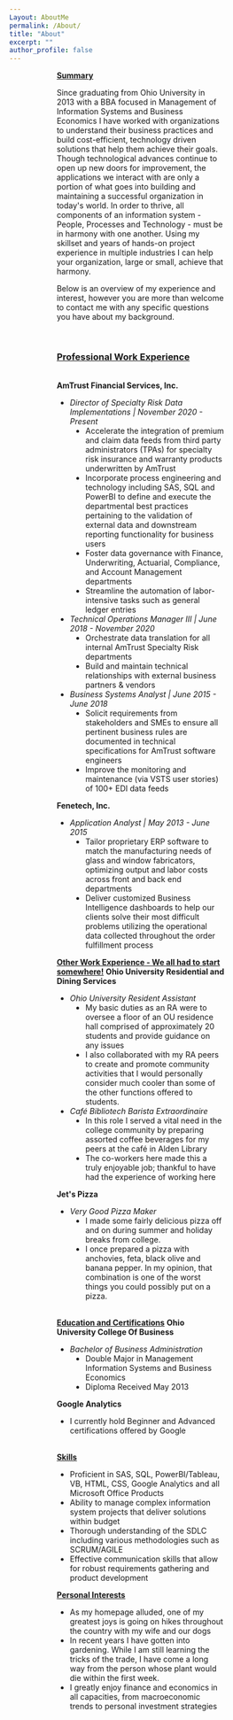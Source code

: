 ```yaml
---
Layout: AboutMe
permalink: /About/
title: "About"
excerpt: ""
author_profile: false
---
```


<head>
<style>
.myDiv {
  margin-left: 17%;
  margin-right: 23%;
  text-align: left;
}
</style>
</head>

<div class="myDiv">
<B><u> Summary </u></B>
<p>Since graduating from Ohio University in 2013 with a BBA focused in Management of Information Systems and Business Economics I have worked with organizations to understand their business practices and build cost-efficient, technology driven solutions that help them achieve their goals.  Though technological advances continue to open up new doors for improvement, the applications we interact with are only a portion of what goes into building and maintaining a successful organization in today's world.  In order to thrive, all components of an information system - People, Processes and Technology - must be in harmony with one another.  Using my skillset and years of hands-on project experience in multiple industries I can help your organization, large or small, achieve that harmony.</P>
<P>Below is an overview of my experience and interest, however you are more than welcome to contact me with any specific questions you have about my background.</P>
<BR>
<H3><u>Professional Work Experience</u></H3>
<BR>
<B>AmTrust Financial Services, Inc.</B>
<ul>
<li><i>Director of Specialty Risk Data Implementations | November 2020 - Present</i></li>
<li style="margin-left:2em">Accelerate the integration of premium and claim data feeds from third party administrators (TPAs) for specialty risk insurance and warranty products underwritten by AmTrust</li>
<li style="margin-left:2em">Incorporate process engineering and technology including SAS, SQL and PowerBI to define and execute the departmental best practices pertaining to the validation of external data and    downstream reporting functionality for business users</li>
<li style="margin-left:2em">Foster data governance with Finance, Underwriting, Actuarial, Compliance, and Account Management departments</li>
<li style="margin-left:2em">Streamline the automation of labor-intensive tasks such as general ledger entries</li>
<Li><i>Technical Operations Manager III | June 2018 - November 2020</i></li>
<li style="margin-left:2em">Orchestrate data translation for all internal AmTrust Specialty Risk departments</li>
<li style="margin-left:2em">Build and maintain technical relationships with external business partners & vendors</li>
<Li><i>Business Systems Analyst | June 2015 - June 2018</i></li>
<li style="margin-left:2em">Solicit requirements from stakeholders and SMEs to ensure all pertinent business rules are
documented in technical specifications for AmTrust software engineers</li>
<li style="margin-left:2em">Improve the monitoring and maintenance (via VSTS user stories) of 100+ EDI data feeds</li>
</ul>
<B>Fenetech, Inc.</B>
<ul>
<Li><i>Application Analyst | May 2013 - June 2015</i></li>
<li style="margin-left:2em">Tailor proprietary ERP software to match the manufacturing needs of glass and window fabricators, optimizing output and labor costs across front and back end departments</li>
<li style="margin-left:2em">Deliver customized Business Intelligence dashboards to help our clients solve their most difficult problems utilizing the operational data collected throughout the order fulfillment process</li>
</ul>
<B><u>Other Work Experience - We all had to start somewhere!</u></B>
<B>Ohio University Residential and Dining Services</B>
<ul>
<li><i>Ohio University Resident Assistant</i></li>
<li style="margin-left:2em">My basic duties as an RA were to oversee a floor of an OU residence hall comprised of approximately 20 students and provide guidance on any issues</LI>
<li style="margin-left:2em">I also collaborated with my RA peers to create and promote community activities that I would personally consider much cooler than some of the other functions offered to students.</LI>
<Li><i>Café Bibliotech Barista Extraordinaire</i></LI>
<li style="margin-left:2em">In this role I served a vital need in the college community by preparing assorted coffee beverages for my peers at the café in Alden Library</LI>
<li style="margin-left:2em">The co-workers here made this a truly enjoyable job; thankful to have had the experience of working here</LI>
</ul>
<B>Jet's Pizza</B>
<ul>
<li><i>Very Good Pizza Maker</i></li>
<li style="margin-left:2em">I made some fairly delicious pizza off and on during summer and holiday breaks from college.</LI>
<li style="margin-left:2em">I once prepared a pizza with anchovies, feta, black olive and banana pepper.  In my opinion, that combination is one of the worst things you could possibly put on a pizza.</LI>
</ul>
<BR>
<B><u>Education and Certifications</u></B>
<B>Ohio University College Of Business</B>
<ul>
<li><i>Bachelor of Business Administration</i></li>
<li style="margin-left:2em">Double Major in Management Information Systems and Business Economics</li>
<li style="margin-left:2em">Diploma Received May 2013</li>
</ul>
<B>Google Analytics</B>
<ul>
<li>I currently hold Beginner and Advanced certifications offered by Google</li></ul>
<BR>
<B><u>Skills</u></B>
<ul>
<li>Proficient in SAS, SQL, PowerBI/Tableau, VB, HTML, CSS, Google Analytics and all Microsoft Office Products</li>
<li>Ability to manage complex information system projects that deliver solutions within budget</li>
<li>Thorough understanding of the SDLC including various methodologies such as SCRUM/AGILE</li>
<li>Effective communication skills that allow for robust requirements gathering and product development</li>
</ul>
<B><u> Personal Interests </u></B>
<ul>
<li>As my homepage alluded, one of my greatest joys is going on hikes throughout the country with my wife and our dogs</li>
<li>In recent years I have gotten into gardening.  While I am still learning the tricks of the trade, I have come a long way from the person whose plant would die within the first week.</li>
<li>I greatly enjoy finance and economics in all capacities, from macroeconomic trends to personal investment strategies</li>
</ul>
</div>

